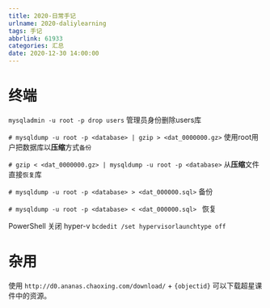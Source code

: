 ```yaml
---
title: 2020-日常手记
urlname: 2020-daliylearning
tags: 手记
abbrlink: 61933
categories: 汇总
date: 2020-12-30 14:00:00
---
```


# 终端

`mysqladmin -u root -p drop users`  管理员身份删除users库



`# mysqldump -u root -p <database> | gzip > <dat_0000000.gz>`  使用root用户把数据库以**压缩**方式`备份`

`# gzip < <dat_0000000.gz> | mysqldump -u root -p <database>` 从**压缩**文件直接`恢复`库



`# mysqldump -u root -p <database> > <dat_000000.sql>` 备份

`# mysqldump -u root -p <database> < <dat_000000.sql> ` 恢复



PowerShell 关闭 hyper-v `bcdedit /set hypervisorlaunchtype off` 



# 杂用

使用 `http://d0.ananas.chaoxing.com/download/` + `{objectid}` 可以下载超星课件中的资源。

